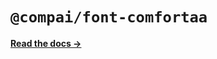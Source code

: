 # `@compai/font-comfortaa`

[**Read the docs &rarr;**](https://components.ai/docs/typefaces/comfortaa)
